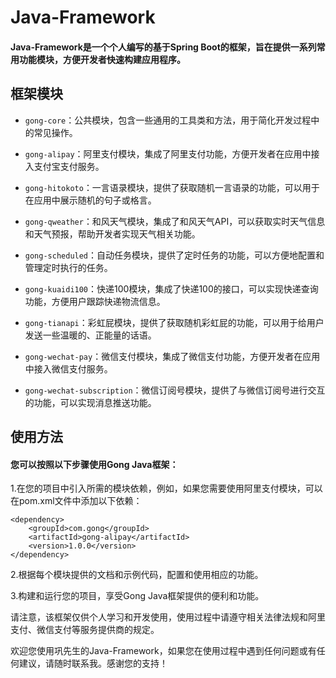 # Java-Framework

#### Java-Framework是一个个人编写的基于Spring Boot的框架，旨在提供一系列常用功能模块，方便开发者快速构建应用程序。

## 框架模块
* `gong-core`：公共模块，包含一些通用的工具类和方法，用于简化开发过程中的常见操作。

* `gong-alipay`：阿里支付模块，集成了阿里支付功能，方便开发者在应用中接入支付宝支付服务。

* `gong-hitokoto`：一言语录模块，提供了获取随机一言语录的功能，可以用于在应用中展示随机的句子或格言。

* `gong-qweather`：和风天气模块，集成了和风天气API，可以获取实时天气信息和天气预报，帮助开发者实现天气相关功能。

* `gong-scheduled`：自动任务模块，提供了定时任务的功能，可以方便地配置和管理定时执行的任务。

* `gong-kuaidi100`：快递100模块，集成了快递100的接口，可以实现快递查询功能，方便用户跟踪快递物流信息。

* `gong-tianapi`：彩虹屁模块，提供了获取随机彩虹屁的功能，可以用于给用户发送一些温暖的、正能量的话语。

* `gong-wechat-pay`：微信支付模块，集成了微信支付功能，方便开发者在应用中接入微信支付服务。

* `gong-wechat-subscription`：微信订阅号模块，提供了与微信订阅号进行交互的功能，可以实现消息推送功能。

## 使用方法

#### 您可以按照以下步骤使用Gong Java框架：

1.在您的项目中引入所需的模块依赖，例如，如果您需要使用阿里支付模块，可以在pom.xml文件中添加以下依赖：

```
<dependency>
    <groupId>com.gong</groupId>
    <artifactId>gong-alipay</artifactId>
    <version>1.0.0</version>
</dependency>
```

2.根据每个模块提供的文档和示例代码，配置和使用相应的功能。

3.构建和运行您的项目，享受Gong Java框架提供的便利和功能。

请注意，该框架仅供个人学习和开发使用，使用过程中请遵守相关法律法规和阿里支付、微信支付等服务提供商的规定。

欢迎您使用巩先生的Java-Framework，如果您在使用过程中遇到任何问题或有任何建议，请随时联系我。感谢您的支持！